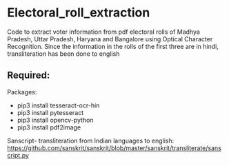 # Electoral_roll_extraction
Code to extract voter information from pdf electoral rolls of Madhya Pradesh, Uttar Pradesh, Haryana and Bangalore using Optical Character Recognition. Since the information in the rolls of the first three are in hindi, transliteration has been done to english
## Required:
Packages:
* pip3 install tesseract-ocr-hin
* pip3 install pytesseract
* pip3 install opencv-python
* pip3 install pdf2image

Sanscript- transliteration from Indian languages to english: https://github.com/sanskrit/sanskrit/blob/master/sanskrit/transliterate/sanscript.py

